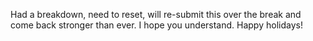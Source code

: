 Had a breakdown, need to reset, will re-submit this over the break and come back stronger than ever. I hope you understand. Happy holidays!